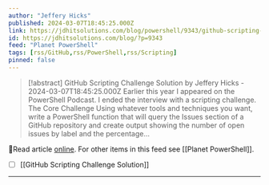 ```yaml
---
author: "Jeffery Hicks"
published: 2024-03-07T18:45:25.000Z
link: https://jdhitsolutions.com/blog/powershell/9343/github-scripting-challenge-solution/
id: https://jdhitsolutions.com/blog/?p=9343
feed: "Planet PowerShell"
tags: [rss/GitHub,rss/PowerShell,rss/Scripting]
pinned: false
---
```

> [!abstract] GitHub Scripting Challenge Solution by Jeffery Hicks - 2024-03-07T18:45:25.000Z
> Earlier this year I appeared on the PowerShell Podcast. I ended the interview with a scripting challenge. The Core Challenge Using whatever tools and techniques you want, write a PowerShell function that will query the Issues section of a GitHub repository and create output showing the number of open issues by label and the percentage...

🔗Read article [online](https://jdhitsolutions.com/blog/powershell/9343/github-scripting-challenge-solution/). For other items in this feed see [[Planet PowerShell]].

- [ ] [[GitHub Scripting Challenge Solution]]
- - -

